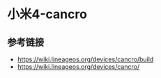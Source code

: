 # 小米4-cancro

## 参考链接

* <https://wiki.lineageos.org/devices/cancro/build>
* <https://wiki.lineageos.org/devices/cancro/>
